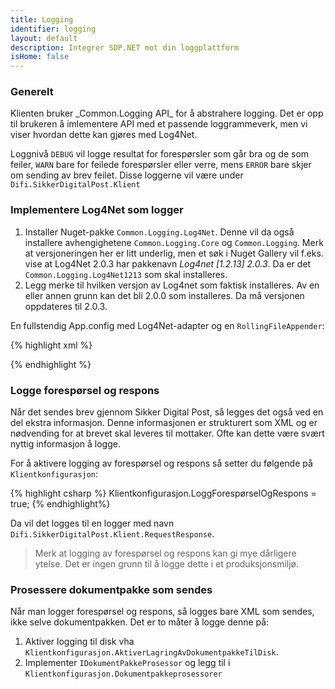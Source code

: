 ```yaml
---
title: Logging
identifier: logging
layout: default
description: Integrer SDP.NET mot din loggplattform
isHome: false
---
```


<h3 id="genereltOmlogging">Generelt</h3>
Klienten bruker _Common.Logging API_ for å abstrahere logging. Det er opp til brukeren å imlementere API med et passende loggrammeverk, men vi viser hvordan dette kan gjøres med Log4Net.

Loggnivå `DEBUG` vil logge resultat for forespørsler som går bra og de  som feiler, `WARN` bare for feilede forespørsler eller verre, mens `ERROR`  bare skjer om sending av brev feilet. Disse loggerne vil være under `Difi.SikkerDigitalPost.Klient`

<h3 id="log4net">Implementere Log4Net som logger</h3>

1. Installer Nuget-pakke `Common.Logging.Log4Net`. Denne vil da også installere avhengighetene `Common.Logging.Core` og `Common.Logging`. Merk at versjoneringen her er litt underlig, men et søk i Nuget Gallery vil f.eks. vise at Log4Net 2.0.3 har pakkenavn _Log4net [1.2.13] 2.0.3_. Da er det `Common.Logging.Log4Net1213` som skal installeres. 
2. Legg merke til hvilken versjon av Log4net som faktisk installeres. Av en eller annen grunn kan det bli 2.0.0 som installeres. Da må versjonen oppdateres til 2.0.3.

En fullstendig App.config med Log4Net-adapter og en `RollingFileAppender`:

{% highlight xml %}
<?xml version="1.0" encoding="utf-8"?>
<configuration>
  <configSections>
    <sectionGroup name="common">
      <section name="logging" type="Common.Logging.ConfigurationSectionHandler, Common.Logging" />
    </sectionGroup>
    <section name="log4net" type="log4net.Config.Log4NetConfigurationSectionHandler, log4net" />
  </configSections>

  <common>
    <logging>
      <factoryAdapter type="Common.Logging.Log4Net.Log4NetLoggerFactoryAdapter, Common.Logging.Log4net1213">
        <arg key="configType" value="INLINE" />
      </factoryAdapter>
    </logging>
  </common>

   <log4net>
    <appender name="RollingFileAppender" type="log4net.Appender.RollingFileAppender">
      <lockingModel type="log4net.Appender.FileAppender+MinimalLock" />
      <file value="${AppData}\Digipost\SikkerDigitalPost\" />
      <appendToFile value="true" />
      <rollingStyle value="Date" />
      <staticLogFileName value="false" />
      <rollingStyle value="Composite" />
      <param name="maxSizeRollBackups" value="10" />
      <datePattern value="yyyy.MM.dd' sikker-digital-post-klient-dotnet.log'" />
      <maximumFileSize value="100MB" />
      <layout type="log4net.Layout.PatternLayout">
        <conversionPattern value="%date [%thread] %-5level %logger - %message%newline" />
      </layout>
    </appender>
   <root>
      <appender-ref ref="RollingFileAppender"/>
    </root>
  </log4net>
</configuration>

{% endhighlight %}


<h3 id="loggeforsporselogrespons"> Logge forespørsel og respons</h3>

Når det sendes brev gjennom Sikker Digital Post, så legges det også ved en del ekstra informasjon. Denne informasjonen er strukturert som XML og er nødvending for at brevet skal leveres til mottaker. Ofte kan dette være svært nyttig informasjon å logge. 

For å aktivere logging av forespørsel og respons så setter du følgende på <code>Klientkonfigurasjon</code>:

{% highlight csharp %}
Klientkonfigurasjon.LoggForespørselOgRespons = true;
{% endhighlight%}

Da  vil det logges til en logger med navn `Difi.SikkerDigitalPost.Klient.RequestResponse`.

<blockquote> Merk at logging av forespørsel og respons kan gi mye dårligere ytelse. Det er ingen grunn til å logge dette i et produksjonsmiljø.</blockquote>

<h3 id="dokumentpakkelogger">Prosessere dokumentpakke som sendes</h3>

Når man logger forespørsel og respons, så logges  bare XML som sendes, ikke selve dokumentpakken. Det er to måter å logge denne på:
1. Aktiver logging til disk vha <code>Klientkonfigurasjon.AktiverLagringAvDokumentpakkeTilDisk</code>.
2. Implementer <code>IDokumentPakkeProsessor</code> og legg til i <code>Klientkonfigurasjon.Dokumentpakkeprosessorer</code>